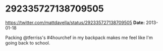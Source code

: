 # 292335727138709505
https://twitter.com/mattdavella/status/292335727138709505
**Date:** 2013-01-18

Packing @tferriss's #4hourchef in my backpack makes me feel like I'm going back to school.
